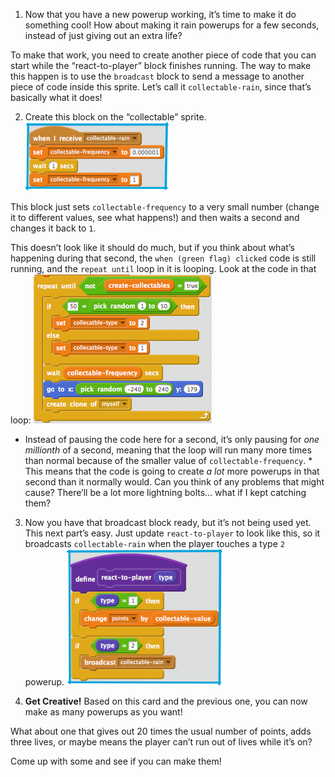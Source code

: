 1. Now that you have a new powerup working, it’s time to make it do something cool! How about making it rain powerups for a few seconds, instead of just giving out an extra life? 
 
 To make that work, you need to create another piece of code that you can start while the “react-to-player” block finishes running. The way to make this happen is to use the `broadcast` block to send a message to another piece of code inside this sprite. Let’s call it `collectable-rain`, since that’s basically what it does!

2. Create this block on the “collectable” sprite. ![](assets/super1.png)

 This block just sets `collectable-frequency` to a very small number \(change it to different values, see what happens!\) and then waits a second and changes it back to `1`.

 This doesn’t look like it should do much, but if you think about what’s happening during that second, the `when (green flag) clicked` code is still running, and the `repeat until` loop in it is looping. Look at the code in that loop: ![](assets/super2.png)

  * Instead of pausing the code here for a second, it’s only pausing for _one millionth_ of a second, meaning that the loop will run many more times than normal because of the smaller value of `collectable-frequency`. * This means that the code is going to create _a lot_ more powerups in that second than it normally would. Can you think of any problems that might cause? There’ll be a lot more lightning bolts… what if I kept catching them?

3. Now you have that broadcast block ready, but it’s not being used yet. This next part’s easy. Just update `react-to-player` to look like this, so it broadcasts `collectable-rain` when the player touches a type `2` powerup. ![](assets/super3.png)

4. **Get Creative!** Based on this card and the previous one, you can now make as many powerups as you want! 

 What about one that gives out 20 times the usual number of points, adds three lives, or maybe means the player can’t run out of lives while it’s on?

 Come up with some and see if you can make them!